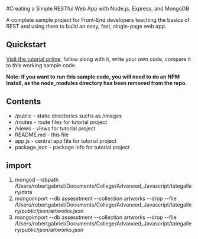 #Creating a Simple RESTful Web App with Node.js, Express, and MongoDB

A complete sample project for Front-End developers teaching the basics of REST and using them to build an easy, fast, single-page web app.

## Quickstart

[Visit the tutorial online](http://cwbuecheler.com/web/tutorials/2014/restful-web-app-node-express-mongodb/), follow along with it, write your own code, compare it to this working sample code.

**Note: If you want to run this sample code, you will need to do an NPM Install, as the node_modules directory has been removed from the repo.**


## Contents

* /public - static directories suchs as /images
* /routes - route files for tutorial project
* /views - views for tutorial project
* README.md - this file
* app.js - central app file for tutorial project
* package.json - package info for tutorial project



## import

1. mongod --dbpath /Users/robertgabriel/Documents/College/Advanced_Javascript/tategallery/data 
2. mongoimport --db assesstment --collection artworks --drop --file /Users/robertgabriel/Documents/College/Advanced_Javascript/tategallery/public/json/artworks.json
3. mongoimport --db assesstment --collection artworks --drop --file /Users/robertgabriel/Documents/College/Advanced_Javascript/tategallery/public/json/artworks.json